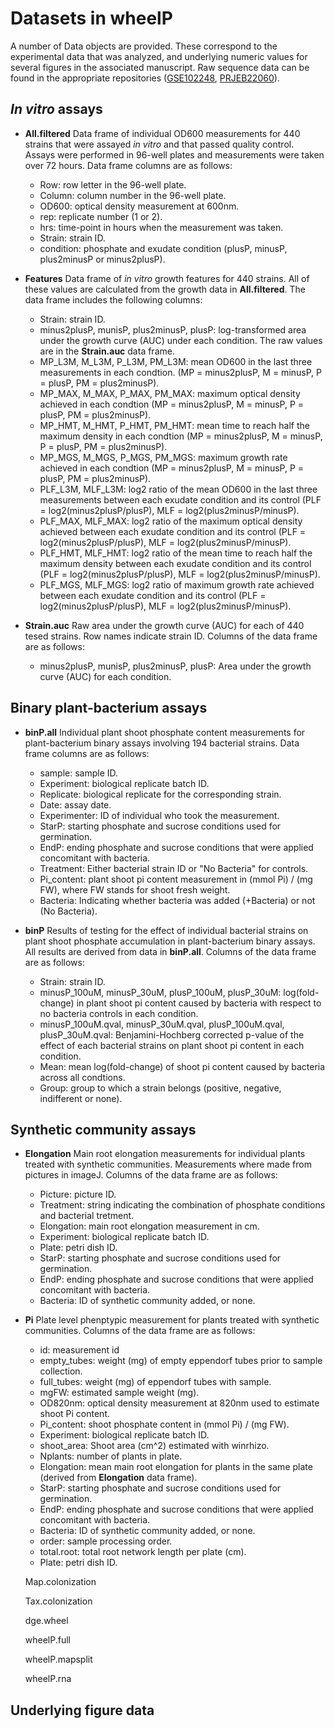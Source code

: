 # Datasets in wheelP

A number of Data objects are provided. These correspond to the experimental data that was analyzed,
and underlying numeric values for several figures in the associated manuscript.
Raw sequence data can be found in the appropriate repositories ([GSE102248](https://www.ncbi.nlm.nih.gov/geo/query/acc.cgi?acc=GSE102248), [PRJEB22060](https://www.ebi.ac.uk/ena/data/view/PRJEB22060)).

## *In vitro* assays

* **All.filtered** Data frame of individual OD600 measurements for 440 strains that were
assayed *in vitro* and that passed quality control. Assays were performed in 96-well plates
and measurements were taken over 72 hours. Data frame columns are as follows:
	* Row: row letter in the 96-well plate.
	* Column: column number in the 96-well plate.
	* OD600: optical density measurement at 600nm.
	* rep: replicate number (1 or 2).
	* hrs: time-point in hours when the measurement was taken.
	* Strain: strain ID.
	* condition: phosphate and exudate condition (plusP, minusP, plus2minusP or minus2plusP).
	
* **Features** Data frame of *in vitro* growth features for 440 strains. All of these values
are calculated from the growth data in **All.filtered**. The data frame includes the
following columns:
	* Strain: strain ID.
	* minus2plusP, munisP, plus2minusP, plusP: log-transformed area under the growth curve (AUC)
	under each condition. The raw values are in the **Strain.auc** data frame.
	* MP\_L3M, M\_L3M, P\_L3M, PM\_L3M: mean OD600 in the last three measurements in each condtion.
	(MP = minus2plusP, M = minusP, P = plusP, PM = plus2minusP).
	* MP\_MAX, M\_MAX, P\_MAX, PM\_MAX: maximum optical density achieved in each condtion
	(MP = minus2plusP, M = minusP, P = plusP, PM = plus2minusP).
	* MP\_HMT, M\_HMT, P\_HMT, PM\_HMT: mean time to reach half the maximum density in each condtion
	(MP = minus2plusP, M = minusP, P = plusP, PM = plus2minusP).
	* MP\_MGS, M\_MGS, P\_MGS, PM\_MGS: maximum growth rate achieved in each condtion
	(MP = minus2plusP, M = minusP, P = plusP, PM = plus2minusP).
	* PLF\_L3M, MLF\_L3M: log2 ratio of the mean OD600 in the last three measurements between each
	exudate condition and its control (PLF = log2(minus2plusP/plusP), MLF = log2(plus2minusP/minusP).
	* PLF\_MAX, MLF\_MAX: log2 ratio of the maximum optical density achieved between each
	exudate condition and its control (PLF = log2(minus2plusP/plusP), MLF = log2(plus2minusP/minusP).
	* PLF\_HMT, MLF\_HMT: log2 ratio of the mean time to reach half the maximum density between each
	exudate condition and its control (PLF = log2(minus2plusP/plusP), MLF = log2(plus2minusP/minusP).
	* PLF\_MGS, MLF\_MGS: log2 ratio of maximum growth rate achieved between each
	exudate condition and its control (PLF = log2(minus2plusP/plusP), MLF = log2(plus2minusP/minusP).

* **Strain.auc** Raw area under the growth curve (AUC) for each of 440 tesed strains. Row names
indicate strain ID. Columns of the data frame are as follows:
	* minus2plusP, munisP, plus2minusP, plusP: Area under the growth curve (AUC) for each condition.

## Binary plant-bacterium assays

* **binP.all** Individual plant shoot phosphate content measurements for plant-bacterium binary
assays involving 194 bacterial strains. Data frame columns are as follows:
	* sample: sample ID.
	* Experiment: biological replicate batch ID.
	* Replicate: biological replicate for the corresponding strain.
	* Date: assay date.
	* Experimenter: ID of individual who took the measurement.
	* StarP: starting phosphate and sucrose conditions used for germination.
	* EndP: ending phosphate and sucrose conditions that were applied concomitant with bacteria.
	* Treatment: Either bacterial strain ID or "No Bacteria" for controls.
	* Pi\_content: plant shoot pi content measurement in (mmol Pi) / (mg FW), where FW stands for
	shoot fresh weight.
	* Bacteria: Indicating whether bacteria was added (+Bacteria) or not (No Bacteria).

* **binP** Results of testing for the effect of individual bacterial strains on plant shoot phosphate
accumulation in plant-bacterium binary assays. All results are derived from data in **binP.all**.
Columns of the data frame are as follows:
	* Strain: strain ID.
	* minusP\_100uM, minusP\_30uM, plusP\_100uM, plusP\_30uM: log(fold-change) in plant shoot
	pi content caused by bacteria with respect to no bacteria controls in each condition.
	* minusP\_100uM.qval, minusP\_30uM.qval, plusP\_100uM.qval, plusP\_30uM.qval: Benjamini-Hochberg
	corrected p-value of the effect of each bacterial strains on plant shoot pi content
	in each condition.
	* Mean: mean log(fold-change) of shoot pi content caused by bacteria across all condtions.
	* Group: group to which a strain belongs (positive, negative, indifferent or none).
	
## Synthetic community assays

* **Elongation** Main root elongation measurements for individual plants treated with synthetic
communities. Measurements where made from pictures in imageJ. Columns of the data frame are as follows:
	* Picture: picture ID.
	* Treatment: string indicating the combination of phosphate conditions and bacterial tretment.
	* Elongation: main root elongation measurement in cm.
	* Experiment: biological replicate batch ID.
	* Plate: petri dish ID.
	* StarP: starting phosphate and sucrose conditions used for germination.
	* EndP: ending phosphate and sucrose conditions that were applied concomitant with bacteria.
	* Bacteria: ID of synthetic community added, or none.

* **Pi** Plate level phenptypic measurement for plants treated with synthetic communities. Columns
of the data frame are as follows:
	* id: measurement id
	* empty\_tubes: weight (mg) of empty eppendorf tubes prior to sample collection.
	* full\_tubes: weight (mg) of eppendorf tubes with sample.
	* mgFW: estimated sample weight (mg).
	* OD820nm: optical density measurement at 820nm used to estimate shoot Pi content.
	* Pi\_content: shoot phosphate content  in (mmol Pi) / (mg FW).
	* Experiment: biological replicate batch ID.
	* shoot\_area: Shoot area (cm^2) estimated with winrhizo.
	* Nplants: number of plants in plate.
	* Elongation: mean main root elongation for plants in the same plate (derived from
	**Elongation** data frame).
	* StarP: starting phosphate and sucrose conditions used for germination.
	* EndP: ending phosphate and sucrose conditions that were applied concomitant with bacteria.
	* Bacteria: ID of synthetic community added, or none.
	* order: sample processing order.
	* total.root: total root network length per plate (cm).
	* Plate: petri dish ID.




	Map.colonization

	

	Tax.colonization



	dge.wheel

	wheelP.full

	wheelP.mapsplit

	wheelP.rna

## Underlying figure data
